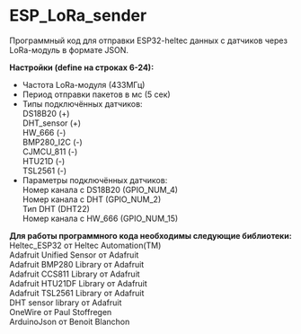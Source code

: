 # ESP_LoRa_sender

Программный код для отправки ESP32-heltec данных с датчиков через LoRa-модуль в формате JSON.  

__Настройки (define на строках 6-24):__  
- Частота LoRa-модуля (433МГц)
- Период отправки пакетов в мс (5 сек)
- Типы подключённых датчиков:  
   DS18B20 (+)  
   DHT_sensor (+)  
   HW_666  (-)  
   BMP280_I2C (-)  
   CJMCU_811  (-)  
   HTU21D  (-)  
   TSL2561 (-)  
- Параметры подключённых датчиков:  
   Номер канала с DS18B20 (GPIO_NUM_4)  
   Номер канала с DHT (GPIO_NUM_2)  
   Тип DHT (DHT22)  
   Номер канала с HW_666 (GPIO_NUM_15)  

__Для работы программного кода необходимы следующие библиотеки:__  
Heltec_ESP32 от Heltec Automation(TM)  
Adafruit Unified Sensor от Adafruit  
Adafruit BMP280 Library от Adafruit  
Adafruit CCS811 Library от Adafruit  
Adafruit HTU21DF Library от Adafruit  
Adafruit TSL2561 Library от Adafruit  
DHT sensor library от Adafruit  
OneWire от Paul Stoffregen  
ArduinoJson от Benoit Blanchon  
